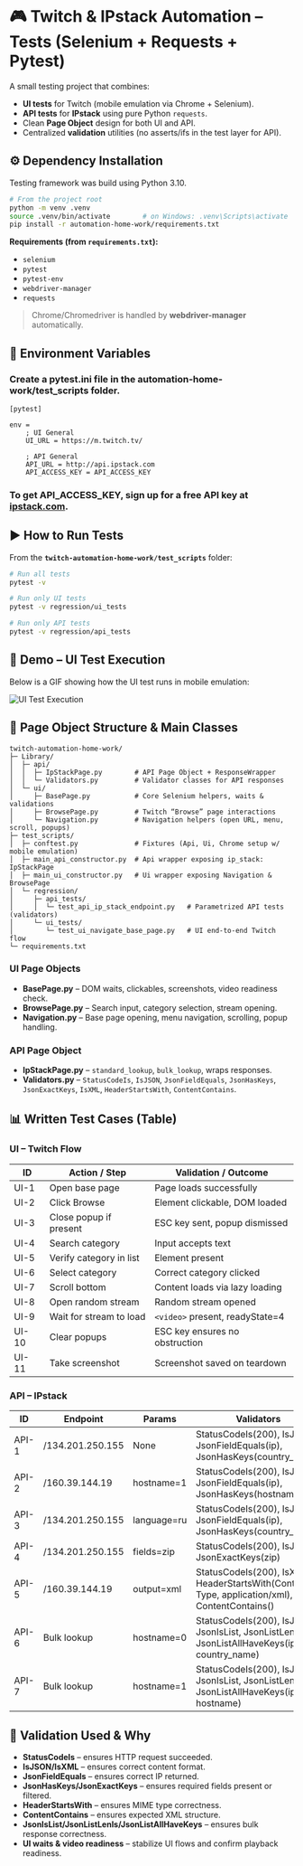 # 🎮 Twitch & IPstack Automation – Tests (Selenium + Requests + Pytest)

A small testing project that combines:
- **UI tests** for Twitch (mobile emulation via Chrome + Selenium).
- **API tests** for **IPstack** using pure Python `requests`.
- Clean **Page Object** design for both UI and API.
- Centralized **validation** utilities (no asserts/ifs in the test layer for API).

## ⚙️ Dependency Installation

Testing framework was build using Python 3.10.

```bash
# From the project root
python -m venv .venv
source .venv/bin/activate        # on Windows: .venv\Scripts\activate
pip install -r automation-home-work/requirements.txt
```

**Requirements (from `requirements.txt`):**
- `selenium`
- `pytest`
- `pytest-env`
- `webdriver-manager`
- `requests`

> Chrome/Chromedriver is handled by **webdriver-manager** automatically.

## 🔧 Environment Variables

### Create a pytest.ini file in the automation-home-work/test_scripts folder.
```
[pytest]

env =
    ; UI General
    UI_URL = https://m.twitch.tv/

    ; API General
    API_URL = http://api.ipstack.com
    API_ACCESS_KEY = API_ACCESS_KEY
```

### To get API_ACCESS_KEY, sign up for a free API key at [ipstack.com](https://ipstack.com/signup/free).

## ▶ How to Run Tests

From the **`twitch-automation-home-work/test_scripts`** folder:

```bash
# Run all tests
pytest -v

# Run only UI tests
pytest -v regression/ui_tests

# Run only API tests
pytest -v regression/api_tests
```

## 🎥 Demo – UI Test Execution

Below is a GIF showing how the UI test runs in mobile emulation:

![UI Test Execution](ui_test.gif)

## 🧪 Page Object Structure & Main Classes

```
twitch-automation-home-work/
├─ Library/
│  ├─ api/
│  │  ├─ IpStackPage.py        # API Page Object + ResponseWrapper
│  │  └─ Validators.py         # Validator classes for API responses
│  └─ ui/
│     ├─ BasePage.py           # Core Selenium helpers, waits & validations
│     ├─ BrowsePage.py         # Twitch “Browse” page interactions
│     └─ Navigation.py         # Navigation helpers (open URL, menu, scroll, popups)
├─ test_scripts/
│  ├─ conftest.py              # Fixtures (Api, Ui, Chrome setup w/ mobile emulation)
│  ├─ main_api_constructor.py  # Api wrapper exposing ip_stack: IpStackPage
│  ├─ main_ui_constructor.py   # Ui wrapper exposing Navigation & BrowsePage
│  └─ regression/
│     ├─ api_tests/
│     │  └─ test_api_ip_stack_endpoint.py   # Parametrized API tests (validators)
│     └─ ui_tests/
│        └─ test_ui_navigate_base_page.py   # UI end-to-end Twitch flow
└─ requirements.txt
```

### UI Page Objects
- **BasePage.py** – DOM waits, clickables, screenshots, video readiness check.
- **BrowsePage.py** – Search input, category selection, stream opening.
- **Navigation.py** – Base page opening, menu navigation, scrolling, popup handling.

### API Page Object
- **IpStackPage.py** – `standard_lookup`, `bulk_lookup`, wraps responses.
- **Validators.py** – `StatusCodeIs`, `IsJSON`, `JsonFieldEquals`, `JsonHasKeys`, `JsonExactKeys`, `IsXML`, `HeaderStartsWith`, `ContentContains`.

## 📊 Written Test Cases (Table)

### UI – Twitch Flow
| ID   | Action / Step             | Validation / Outcome                                                                 |
|------|--------------------------|-------------------------------------------------------------------------------------|
| UI-1 | Open base page            | Page loads successfully                                                             |
| UI-2 | Click Browse              | Element clickable, DOM loaded                                                       |
| UI-3 | Close popup if present    | ESC key sent, popup dismissed                                                       |
| UI-4 | Search category           | Input accepts text                                                                  |
| UI-5 | Verify category in list   | Element present                                                                     |
| UI-6 | Select category           | Correct category clicked                                                             |
| UI-7 | Scroll bottom             | Content loads via lazy loading                                                       |
| UI-8 | Open random stream        | Random stream opened                                                                 |
| UI-9 | Wait for stream to load   | `<video>` present, readyState=4                                                      |
| UI-10| Clear popups              | ESC key ensures no obstruction                                                       |
| UI-11| Take screenshot           | Screenshot saved on teardown                                                         |

### API – IPstack
| ID    | Endpoint                 | Params          | Validators                                                                              |
|-------|-------------------------|-----------------|-----------------------------------------------------------------------------------------|
| API-1 | /134.201.250.155         | None            | StatusCodeIs(200), IsJSON, JsonFieldEquals(ip), JsonHasKeys(country_name)               |
| API-2 | /160.39.144.19           | hostname=1      | StatusCodeIs(200), IsJSON, JsonFieldEquals(ip), JsonHasKeys(hostname)                   |
| API-3 | /134.201.250.155         | language=ru     | StatusCodeIs(200), IsJSON, JsonFieldEquals(ip), JsonHasKeys(country_name)               |
| API-4 | /134.201.250.155         | fields=zip      | StatusCodeIs(200), IsJSON, JsonExactKeys(zip)                                          |
| API-5 | /160.39.144.19           | output=xml      | StatusCodeIs(200), IsXML, HeaderStartsWith(Content-Type, application/xml), ContentContains(<ip>) |
| API-6 | Bulk lookup              | hostname=0      | StatusCodeIs(200), IsJSON, JsonIsList, JsonListLenIs(2), JsonListAllHaveKeys(ip, country_name) |
| API-7 | Bulk lookup              | hostname=1      | StatusCodeIs(200), IsJSON, JsonIsList, JsonListLenIs(2), JsonListAllHaveKeys(ip, hostname)     |

## 🧰 Validation Used & Why
- **StatusCodeIs** – ensures HTTP request succeeded.
- **IsJSON/IsXML** – ensures correct content format.
- **JsonFieldEquals** – ensures correct IP returned.
- **JsonHasKeys/JsonExactKeys** – ensures required fields present or filtered.
- **HeaderStartsWith** – ensures MIME type correctness.
- **ContentContains** – ensures expected XML structure.
- **JsonIsList/JsonListLenIs/JsonListAllHaveKeys** – ensures bulk response correctness.
- **UI waits & video readiness** – stabilize UI flows and confirm playback readiness.
